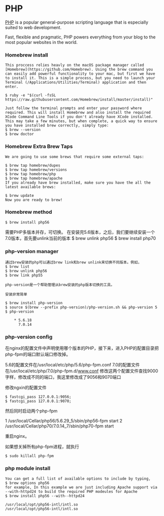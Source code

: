 # PHP 
[PHP](http://www.php.net) is a popular general-purpose scripting language that is especially suited to web development.

Fast, flexible and pragmatic, PHP powers everything from your blog to the most popular websites in the world.

### Homebrew install 
	This proccess relies heavly on the macOS package manager called [Homebrew](https://github.com/Homebrew). Using the brew command you can easily add powerful functionality to your mac, but first we have to install it. This is a simple process, but you need to launch your Terminal (/Applications/Utilities/Terminal) application and then enter.

	$ ruby -e "$(curl -fsSL https://raw.githubusercontent.com/Homebrew/install/master/install)"
	
	Just follow the terminal prompts and enter your password where required. This will install Homebrew and also install the required XCode Command Line Tools if you don't already have XCode installed. This may take a few minutes, but when complete, a quick way to ensure you have installed brew correctly, simply type:
	$ brew --version
	$ brew doctor

### Homebrew Extra Brew Taps

	We are going to use some brews that require some external taps:

	$ brew tap homebrew/dupes
	$ brew tap homebrew/versions
	$ brew tap homebrew/php
	$ brew tap homebrew/apache
	If you already have brew installed, make sure you have the all the latest available brews:

	$ brew update
	Now you are ready to brew!


### Homebrew method

    $ brew install php56

需要PHP多版本并存，可切换。
在安装完5.6版本，之后，我们要继续安装一个7.0版本，首先要unlink当前的版本
	$ brew unlink php56
    $ brew install php70


### php-version manager
	通过brew安装的php可以通过brew link和brew unlink来切换不同版本。例如，
	$ brew list
	$ brew unlink php56
	$ brew link php55

	php-version是一个帮助管理从brew安装的php版本切换的工具。

	安装非常简单

	$ brew install php-version
	$ source $(brew --prefix php-version)/php-version.sh && php-version 5
	$ php-version

		* 5.6.18
		  7.0.14

### php-version config

在nginx的配置文件中声明使用哪个版本的PHP，接下来，进入PHP的配置目录把php-fpm的端口默认端口修改掉。

5.6的配置文件在/usr/local/etc/php/5.6/php-fpm.conf
7.0的配置文件在/usr/local/etc/php/7.0/php-fpm.d/www.conf
修改这两个配置文件查找9000字样，修改成不同的端口，我这里修改成了9056和9070端口

修改ngxin的配置文件

	$ fastcgi_pass 127.0.0.1:9056;
	$ fastcgi_pass 127.0.0.1:9070;

然后同时启动两个php-fpm

1 /usr/local/Cellar/php56/5.6.29_5/sbin/php56-fpm start
2 /usr/local/Cellar/php70/7.0.14_7/sbin/php70-fpm start


重启nginx。

如果想关掉所有php-fpm进程，就执行

	$ sudo killall php-fpm

### php module install
	You can get a full list of available options to include by typing,
	$ brew options php56
	for example, In this example we are just including Apache support via --with-httpd24 to build the required PHP modeules for Apache
	$ brew install php56 --with--httpd24
	
	/usr/local/opt/php56-intl/intl.so
	/usr/local/opt/php56-intl/intl.so













